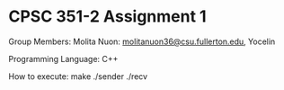# CPSC 351-2 Assignment 1 

Group Members: Molita Nuon: molitanuon36@csu.fullerton.edu, Yocelin 

Programming Language: C++

How to execute: 
     make 
     ./sender
     ./recv
